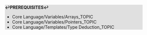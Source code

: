 <div style="margin:2em; background-color: #e0e0e0;">

<strong>↩PREREQUISITES↩</strong>

 * Core Language/Variables/Arrays_TOPIC
 * Core Language/Variables/Pointers_TOPIC
 * Core Language/Templates/Type Deduction_TOPIC

</div>

